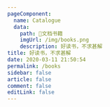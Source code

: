 ```yaml
---
pageComponent: 
  name: Catalogue
  data: 
    path: 📖文档书籍
    imgUrl: /img/books.png
    description: 好读书，不求甚解
title: 好读书，不求甚解
date: 2020-03-11 21:50:54
permalink: /books
sidebar: false
article: false
comment: false
editLink: false
---
```

